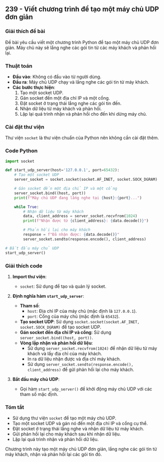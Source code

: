 ## 239 - Viết chương trình để tạo một máy chủ UDP đơn giản

### Giải thích đề bài

Đề bài yêu cầu viết một chương trình Python để tạo một máy chủ UDP đơn giản. Máy chủ này sẽ lắng nghe các gói tin từ các máy khách và phản hồi lại.

### Thuật toán

- **Đầu vào**: Không có đầu vào từ người dùng.
- **Đầu ra**: Máy chủ UDP chạy và lắng nghe các gói tin từ máy khách.
- **Các bước thực hiện**:
  1. Tạo một socket UDP.
  2. Gán socket đến một địa chỉ IP và một cổng.
  3. Đặt socket ở trạng thái lắng nghe các gói tin đến.
  4. Nhận dữ liệu từ máy khách và phản hồi.
  5. Lặp lại quá trình nhận và phản hồi cho đến khi dừng máy chủ.

### Cài đặt thư viện

Thư viện `socket` là thư viện chuẩn của Python nên không cần cài đặt thêm.

### Code Python

```python
import socket

def start_udp_server(host='127.0.0.1', port=65432):
    # Tạo một socket UDP
    server_socket = socket.socket(socket.AF_INET, socket.SOCK_DGRAM)

    # Gán socket đến một địa chỉ IP và một cổng
    server_socket.bind((host, port))
    print(f"Máy chủ UDP đang lắng nghe tại {host}:{port}...")

    while True:
        # Nhận dữ liệu từ máy khách
        data, client_address = server_socket.recvfrom(1024)
        print(f"Nhận được từ {client_address}: {data.decode()}")

        # Phản hồi lại cho máy khách
        response = f"Đã nhận được: {data.decode()}"
        server_socket.sendto(response.encode(), client_address)

# Bắt đầu máy chủ UDP
start_udp_server()
```

### Giải thích code

1. **Import thư viện**:

   - `socket`: Sử dụng để tạo và quản lý socket.

2. **Định nghĩa hàm `start_udp_server`**:

   - **Tham số**:
     - `host`: Địa chỉ IP của máy chủ (mặc định là `127.0.0.1`).
     - `port`: Cổng của máy chủ (mặc định là `65432`).
   - **Tạo socket UDP**: Sử dụng `socket.socket(socket.AF_INET, socket.SOCK_DGRAM)` để tạo socket UDP.
   - **Gán socket đến địa chỉ IP và cổng**: Sử dụng `server_socket.bind((host, port))`.
   - **Vòng lặp nhận và phản hồi dữ liệu**:
     - Sử dụng `server_socket.recvfrom(1024)` để nhận dữ liệu từ máy khách và lấy địa chỉ của máy khách.
     - In ra dữ liệu nhận được và địa chỉ máy khách.
     - Sử dụng `server_socket.sendto(response.encode(), client_address)` để gửi phản hồi lại cho máy khách.

3. **Bắt đầu máy chủ UDP**:
   - Gọi hàm `start_udp_server()` để khởi động máy chủ UDP với các tham số mặc định.

### Tóm tắt

- Sử dụng thư viện `socket` để tạo một máy chủ UDP.
- Tạo một socket UDP và gán nó đến một địa chỉ IP và cổng cụ thể.
- Đặt socket ở trạng thái lắng nghe và nhận dữ liệu từ máy khách.
- Gửi phản hồi lại cho máy khách sau khi nhận dữ liệu.
- Lặp lại quá trình nhận và phản hồi dữ liệu.

Chương trình này tạo một máy chủ UDP đơn giản, lắng nghe các gói tin từ máy khách, nhận và phản hồi lại các gói tin đó.
